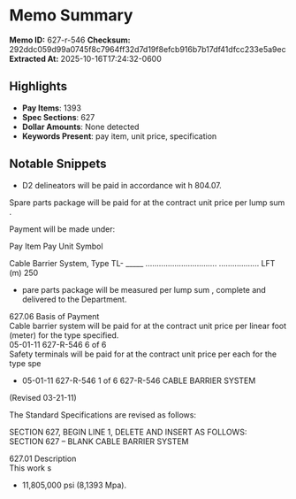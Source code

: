 # Memo Summary

**Memo ID:** 627-r-546
**Checksum:** 292ddc059d99a0745f8c7964ff32d7d19f8efcb916b7b17df41dfcc233e5a9ec
**Extracted At:** 2025-10-16T17:24:32-0600

## Highlights
- **Pay Items**: 1393
- **Spec Sections**: 627
- **Dollar Amounts**: None detected
- **Keywords Present**: pay item, unit price, specification

## Notable Snippets
- D2 delineators will be paid in accordance wit h 804.07.  
 
 Spare parts package will be paid for at the contract unit price per lump sum . 
 
 Payment will be made under:  
 
  Pay Item  Pay Unit Symbol  
 
  Cable Barrier System, Type  TL- _____ ................................ ..................  LFT (m)  250
- pare parts package will be measured per lump sum , complete and delivered to 
the Department.  
 
 627.06 Basis of Payment  
 Cable barrier system will be paid for at the contract unit price per linear foot 
(meter) for the type specified.  
05-01-11 
627-R-546 
6 of 6  
 Safety terminals will be paid for at the contract unit price per each for the type 
spe
- 05-01-11 
627-R-546 
1 of 6 627-R-546 CABLE BARRIER SYSTEM  
 
(Revised 03-21-11) 
 
The Standard Specifications are revised as follows:  
 
SECTION 627, BEGIN LINE 1, DELETE AND INSERT AS FOLLOWS:  
SECTION 627 – BLANK CABLE BARRIER SYSTEM  
 
627.01 Description  
 This work s
- 11,805,000  psi (8,1393 Mpa).